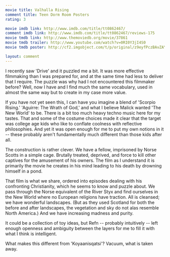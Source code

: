 ```yaml
---
movie title: Valhalla Rising
comment title: Teen Dorm Room Posters
rating: 3

movie imdb link: http://www.imdb.com/title/tt0862467/
comment imdb link: http://www.imdb.com/title/tt0862467/reviews-175
movie tmdb link: http://www.themoviedb.org/movie/37861
movie tmdb trailer: http://www.youtube.com/watch?v=0RI0Y3jI4S0
movie tmdb poster: http://cf2.imgobject.com/t/p/original/z9eyfPczBAvZAYpSLaH3y27N0Bj.jpg

layout: comment
---
```


I recently saw 'Drive' and it puzzled me a bit. It was more effective filmmaking than I was prepared for, and at the same time had less to deliver that I require. The puzzle was why had I not encountered this filmmaker before? Well, now I have and I find much the same vocabulary, used in almost the same way but to create in my case more value.

If you have not yet seen this, I can have you imagine a blend of 'Scorpio Rising.' 'Aguirre: The Wrath of God,' and what I believe Malick wanted 'The New World' to be. There is a bit too much heavy techno music here for my tastes. That and some of the costume choices made it clear that the target was college age kids who like to conflate coolness with reflective philosophies. And yet it was open enough for me to put my own notions in it -- these probably aren't fundamentally much different than those kids after all.

The construction is rather clever. We have a fellow, imprisoned by Norse Scotts in a simple cage. Brutally treated, deprived, and force to kill other captives for the amusement of his owners. The film as I understand it is primarily the movie he creates in his mind leading to his death by drowning himself in a pond.

That film is what we share, ordered into episodes dealing with his confronting Christianity, which he seems to know and puzzle about. We pass through the Norse equivalent of the River Styx and find ourselves in the New World where no European religions have traction. All is cleansed; we have wonderful landscapes. (But as they used Scotland for both the before and after landscapes, the vegetation and sky do not alas resemble North America.) And we have increasing madness and purity.

It could be a collection of toy ideas, but Refn -- probably intuitively -- left enough openness and ambiguity between the layers for me to fill it with what I think is intelligent.

What makes this different from 'Koyaanisqatsi'? Vacuum, what is taken away.